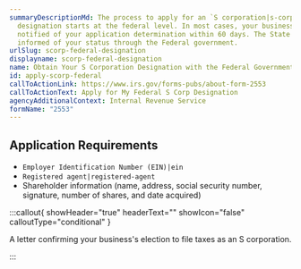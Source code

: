 ```yaml
---
summaryDescriptionMd: The process to apply for an `S corporation|s-corp`
  designation starts at the federal level. In most cases, your business will be
  notified of your application determination within 60 days. The State will be
  informed of your status through the Federal government.
urlSlug: scorp-federal-designation
displayname: scorp-federal-designation
name: Obtain Your S Corporation Designation with the Federal Government
id: apply-scorp-federal
callToActionLink: https://www.irs.gov/forms-pubs/about-form-2553
callToActionText: Apply for My Federal S Corp Designation
agencyAdditionalContext: Internal Revenue Service
formName: "2553"
---
```


## Application Requirements

- `Employer Identification Number (EIN)|ein`
- `Registered agent|registered-agent`
- Shareholder information (name, address, social security number, signature, number of shares, and date acquired)

:::callout{ showHeader="true" headerText="" showIcon="false" calloutType="conditional" }

A letter confirming your business's election to file taxes as an S corporation.

:::
